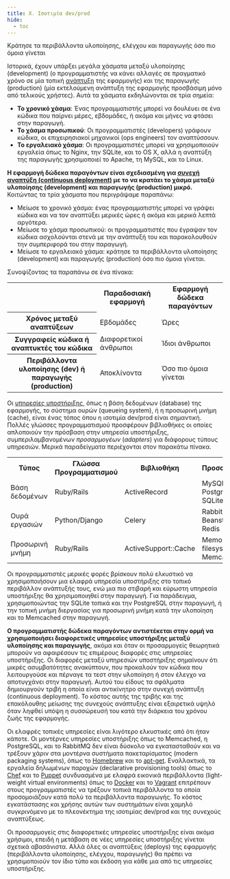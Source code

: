 ```yaml
---
title: X. Ισοτιμία dev/prod
hide:
  - toc
---
```

Κράτησε τα περιβάλλοντα υλοποίησης, ελέγχου και παραγωγής όσο πιο όμοια γίνεται

Ιστορικά, έχουν υπάρξει μεγάλα χάσματα μεταξύ υλοποίησης (development) (ο προγραμματιστής να κάνει αλλαγές σε πραγματικό χρόνο σε μία τοπική [ανάπτυξη](./codebase.md) της εφαρμογής) και της παραγωγής (production) (μία εκτελούμενη ανάπτυξη της εφαρμογής προσβάσιμη μόνο από τελικούς χρήστες).  Αυτά τα χάσματα εκδηλώνονται σε τρία σημεία:

* **Το χρονικό χάσμα**: Ένας προγραμματιστής μπορεί να δουλέυει σε ένα κώδικα που παίρνει μέρες, εβδομάδες, ή ακόμα και μήνες να φτάσει στην παραγωγή.
* **Το χάσμα προσωπικού**: Οι προγραμματιστές (developers) γράφουν κώδικα, οι επιχειρησιακοί μηχανικοί (ops engineers) τον αναπτύσσουν.
* **Το εργαλειακό χάσμα**: Οι προγραμματιστές μπορεί να χρησιμοποιούν εργαλεία όπως το Nginx, την SQLite, και το OS X, αλλά η αναπτύξη της παραγωγής χρησιμοποιεί το Apache, τη MySQL, και το Linux.

**Η εφαρμογή δώδεκα παραγόντων είναι σχεδιασμένη για [συνεχή αναπτύξη (continuous deployment)](http://avc.com/2011/02/continuous-deployment/) με το να κρατάει το χάσμα μεταξύ υλοποίησης (development) και παραγωγής (production) μικρό.**  Κοιτώντας τα τρία χάσματα που περιγράψαμε παραπάνω:

* Μείωσε το χρονικό χάσμα: ένας προγραμματιστής μπορεί να γράψει κώδικα και να τον αναπτύξει μερικές ώρες ή ακόμα και μερικά λεπτά αργότερα.
* Μείωσε το χάσμα προσωπικού: οι προγραμματιστές που έγραψαν τον κώδικα ασχολούνται στενά με την ανάπτυξή του και παρακολουθούν την συμπεριφορά του στην παραγωγή.
* Μείωσε το εργαλειακό χάσμα: κράτησε τα περιβάλλοντα υλοποίησης (development) και παραγωγής (production) όσο πιο όμοια γίνεται.

Συνοψίζοντας τα παραπάνω σε ένα πίνακα:

<table>
  <tr>
    <th></th>
    <th>Παραδοσιακή εφαρμογή</th>
    <th>Εφαρμογή δώδεκα παραγόντων</th>
  </tr>
  <tr>
    <th>Χρόνος μεταξύ αναπτύξεων</th>
    <td>Εβδομάδες</td>
    <td>Ώρες</td>
  </tr>
  <tr>
    <th>Συγγραφείς κώδικα ή αναπτυκτές του κώδικα</th>
    <td>Διαφορετικοί άνθρωποι</td>
    <td>Ίδιοι άνθρωποι</td>
  </tr>
  <tr>
    <th>Περιβάλλοντα υλοποίησης (dev) ή παραγωγής (production)</th>
    <td>Αποκλίνοντα</td>
    <td>Όσο πιο όμοια γίνεται</td>
  </tr>
</table>

Οι [υπηρεσίες υποστήριξης](./backing-services.md), όπως η βάση δεδομένων (database) της εφαρμογής, το σύστημα ουρών (queueing system), ή η προσωρινή μνήμη (cache), είναι ένας τόπος όπου η ισοτιμία dev/prod είναι σημαντική.  Πολλές γλώσσες προγραμματισμού προσφέρουν βιβλιοθήκες οι οποίες απλοποιούν την πρόσβαση στην υπηρεσία υποστήριξης, συμπεριλαμβανομένων *προσαρμογέων* (*adapters*) για διάφορους τύπους υπηρεσιών.  Μερικά παραδείγματα περιέχονται στον παρακάτω πίνακα.

<table>
  <tr>
    <th>Τύπος</th>
    <th>Γλώσσα Προγραμματισμού</th>
    <th>Βιβλιοθήκη</th>
    <th>Προσαρμογείς</th>
  </tr>
  <tr>
    <td>Βάση δεδομένων</td>
    <td>Ruby/Rails</td>
    <td>ActiveRecord</td>
    <td>MySQL, PostgreSQL, SQLite</td>
  </tr>
  <tr>
    <td>Ουρά εργασιών</td>
    <td>Python/Django</td>
    <td>Celery</td>
    <td>RabbitMQ, Beanstalkd, Redis</td>
  </tr>
  <tr>
    <td>Προσωρινή μνήμη</td>
    <td>Ruby/Rails</td>
    <td>ActiveSupport::Cache</td>
    <td>Memory, filesystem, Memcached</td>
  </tr>
</table>

Οι προγραμματιστές μερικές φορές βρίσκουν πολύ ελκυστικό να χρησιμοποιήσουν μια ελαφρά υπηρεσία υποστήριξης στο τοπικό περιβάλλον ανάπτυξής τους, ενώ μια πιο στιβαρή και εύρωστη υπηρεσία υποστήριξης θα χρησιμοποιηθεί στην παραγωγή.  Για παράδειγμα, χρησιμοποιώντας την SQLite τοπικά και την PostgreSQL στην παραγωγή, ή την τοπική μνήμη διεργασίας για προσωρινή μνήμη κατά την υλοποίηση και το Memcached στην παραγωγή.

**Ο προγραμματιστής δώδεκα παραγόντων αντιστέκεται στην ορμή να χρησιμοποιήσει διαφορετικές υπηρεσίες υποστήριξης μεταξύ υλοποίησης και παραγωγής**, ακόμα και όταν οι προσαρμογείς θεωρητικά μπορούν να αφαιρέσουν τις επιμέρους διαφορές στις υπηρεσίες υποστήριξης.  Οι διαφορές μεταξύ υπηρεσιών υποστήριξης σημαίνουν ότι μικρές ασυμβατότητες ανακύπτουν, που προκαλούν τον κώδικα που λειτουργούσε και πέρναγε τα τεστ στην υλοποίηση ή στον έλεγχο να αποτυγχάνει στην παραγωγή.  Αυτού του είδους τα σφάλματα δημιουργούν τριβή η οποία είναι αντικίνητρο στην συνεχή ανάπτυξη (continuous deployment).  Το κόστος αυτής της τριβής και της επακόλουθης μείωσης της συνεχούς ανάπτυξης είναι εξαιρετικά υψηλό όταν ληφθεί υπόψη η συσσώρευσή του κατά την διάρκεια του χρόνου ζωής της εφαρμογής.

Οι ελαφρές τοπικές υπηρεσίες είναι λιγότερο ελκυστικές από ότι ήταν κάποτε.  Οι μοντέρνες υπηρεσίες υποστήριξης όπως το Memcached, η PostgreSQL, και το RabbitMQ δεν είναι δύσκολο να εγκατασταθούν και να τρέξουν χάριν στα μοντέρνα συστήματα πακεταρίσματος (modern packaging systems), όπως το [Homebrew](http://mxcl.github.com/homebrew/) και το [apt-get](https://help.ubuntu.com/community/AptGet/Howto).  Εναλλακτικά, τα εργαλεία δηλωμένων παροχών (declarative provisioning tools) όπως το [Chef](http://www.opscode.com/chef/) και το [Puppet](http://docs.puppetlabs.com/) συνδυασμένα με ελαφρά εικονικά περιβάλλοντα (light-weight virtual environments) όπως το [Docker](https://www.docker.com/) και το [Vagrant](http://vagrantup.com/) επιτρέπουν στους προγραμματιστές να τρέξουν τοπικά περιβάλλοντα τα οποία προσομοιάζουν κατά πολύ τα περιβάλλοντα παραγωγής. Το κόστος εγκατάστασης και χρήσης αυτών των συστημάτων είναι χαμηλό συγκρινόμενο με το πλεονέκτημα της ισοτιμίας dev/prod και της συνεχούς αναπτύξεως.

Οι προσαρμογείς στις διαφορετικές υπηρεσίες υποστήριξης είναι ακόμα χρήσιμοι, επειδή η μετάβαση σε νέες υπηρεσίες υποστήριξης γίνεται σχετικά  αβασάνιστα.  Αλλά όλες οι αναπτύξεις (deploys) της εφαρμογής (περιβάλλοντα υλοποίησης, ελέγχου, παραγωγής) θα πρέπει να χρησιμοποιούν τον ίδιο τύπο και έκδοση για κάθε μια από τις υπηρεσίες υποστήριξης.
